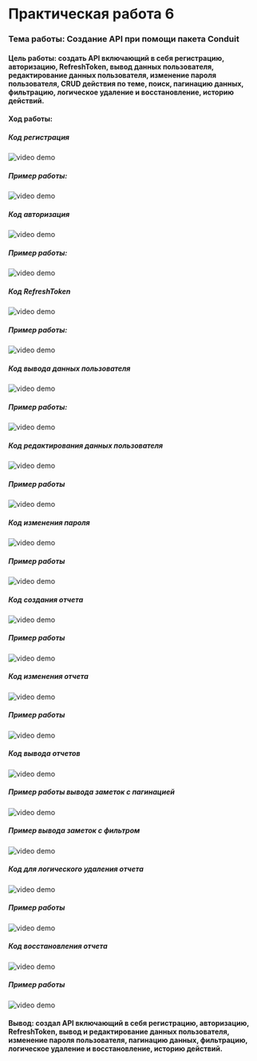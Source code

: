 # Практическая работа 6
### Тема работы: Создание API при помощи пакета Conduit
#### Цель работы: создать API  включающий в себя регистрацию, авторизацию, RefreshToken, вывод данных пользователя, редактирование данных пользователя, изменение пароля пользователя,  CRUD действия по теме, поиск, пагинацию данных, фильтрацию, логическое удаление и восстановление, историю действий.

#### Ход работы: 

##### Код регистрация

<img src="img/20.png" alt="video demo"/>

##### Пример работы:

<img src="img/1.png" alt="video demo"/>

##### Код авторизация

<img src="img/21.png" alt="video demo"/>

##### Пример работы:

<img src="img/2.png" alt="video demo"/>

##### Код RefreshToken

<img src="img/22.png" alt="video demo"/>

##### Пример работы:

<img src="img/3.png" alt="video demo"/>

##### Код вывода данных пользователя

<img src="img/23.png" alt="video demo"/>

##### Пример работы:

<img src="img/4.png" alt="video demo"/>

##### Код редактирования данных пользователя

<img src="img/24.png" alt="video demo"/>

##### Пример работы

<img src="img/5.png" alt="video demo"/>

##### Код изменения пароля

<img src="img/25.png" alt="video demo"/>

##### Пример работы

<img src="img/6.png" alt="video demo"/>

##### Код создания отчета</br>

<img src="img/26.png" alt="video demo"/>

##### Пример работы

<img src="img/7.png" alt="video demo"/>

##### Код изменения отчета

<img src="img/27.png" alt="video demo"/>

##### Пример работы

<img src="img/8.png" alt="video demo"/>

##### Код вывода отчетов

<img src="img/28.png" alt="video demo"/>

##### Пример работы вывода заметок c пагинацией</br>

<img src="img/9.png" alt="video demo"/>

##### Пример вывода заметок с фильтром

<img src="img/11.png" alt="video demo"/>

##### Код для логического удаления отчета

<img src="img/29.png" alt="video demo"/>

##### Пример работы</br>

<img src="img/10.png" alt="video demo"/>

##### Код восстановления отчета

<img src="img/30.png" alt="video demo"/>

##### Пример работы

<img src="img/12.png" alt="video demo"/>

#### Вывод: создал API включающий в себя регистрацию, авторизацию, RefreshToken, вывод и редактирование данных пользователя, изменение пароля пользователя, пагинацию данных, фильтрацию, логическое удаление и восстановление, историю действий.
